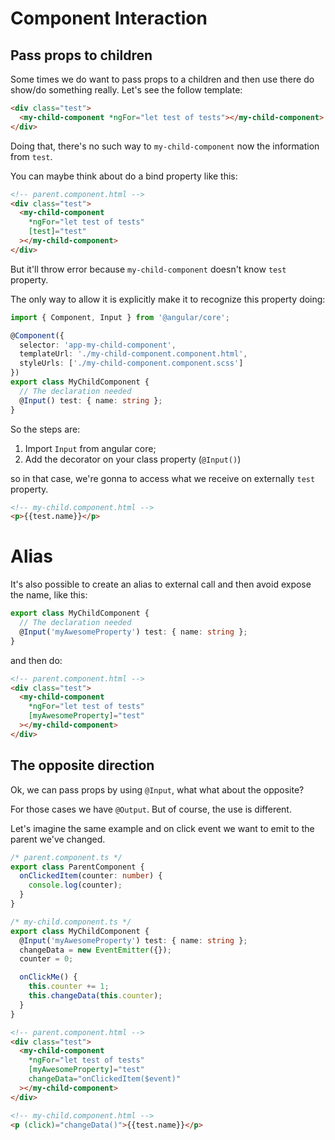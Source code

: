 # Component Interaction

## Pass props to children

Some times we do want to pass props to a children and then use there do show/do something really. Let's see the follow template:

```html
<div class="test">
  <my-child-component *ngFor="let test of tests"></my-child-component>
</div>
```

Doing that, there's no such way to `my-child-component` now the information from `test`.

You can maybe think about do a bind property like this:

```html
<!-- parent.component.html -->
<div class="test">
  <my-child-component
    *ngFor="let test of tests"
    [test]="test"
  ></my-child-component>
</div>
```

But it'll throw error because `my-child-component` doesn't know `test` property.

The only way to allow it is explicitly make it to recognize this property doing:

```ts
import { Component, Input } from '@angular/core';

@Component({
  selector: 'app-my-child-component',
  templateUrl: './my-child-component.component.html',
  styleUrls: ['./my-child-component.component.scss']
})
export class MyChildComponent {
  // The declaration needed
  @Input() test: { name: string };
}
```

So the steps are:

1. Import `Input` from angular core;
1. Add the decorator on your class property (`@Input()`)

so in that case, we're gonna to access what we receive on externally `test` property.

```html
<!-- my-child.component.html -->
<p>{{test.name}}</p>
```

# Alias

It's also possible to create an alias to external call and then avoid expose the name, like this:

```ts
export class MyChildComponent {
  // The declaration needed
  @Input('myAwesomeProperty') test: { name: string };
}
```

and then do:

```html
<!-- parent.component.html -->
<div class="test">
  <my-child-component
    *ngFor="let test of tests"
    [myAwesomeProperty]="test"
  ></my-child-component>
</div>
```

## The opposite direction

Ok, we can pass props by using `@Input`, what what about the opposite?

For those cases we have `@Output`. But of course, the use is different.

Let's imagine the same example and on click event we want to emit to the parent we've changed.

```ts
/* parent.component.ts */
export class ParentComponent {
  onClickedItem(counter: number) {
    console.log(counter);
  }
}

/* my-child.component.ts */
export class MyChildComponent {
  @Input('myAwesomeProperty') test: { name: string };
  changeData = new EventEmitter({});
  counter = 0;

  onClickMe() {
    this.counter += 1;
    this.changeData(this.counter);
  }
}
```

```html
<!-- parent.component.html -->
<div class="test">
  <my-child-component
    *ngFor="let test of tests"
    [myAwesomeProperty]="test"
    changeData="onClickedItem($event)"
  ></my-child-component>
</div>

<!-- my-child.component.html -->
<p (click)="changeData()">{{test.name}}</p>
```
